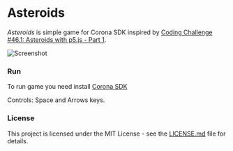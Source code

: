 # Asteroids
*Asteroids* is simple game for Corona SDK inspired by [Coding Challenge #46.1: Asteroids with p5.js - Part 1](https://www.youtube.com/watch?v=hacZU523FyM).

![Screenshot](https://i.imgur.com/wqhOkHS.gif)

### Run

To run game you need install [Corona SDK](https://portal.coronalabs.com) 

Controls: Space and Arrows keys. 

### License

This project is licensed under the MIT License - see the [LICENSE.md](https://github.com/ldurniat/Asteroids/blob/master/LICENSE) file for details.


